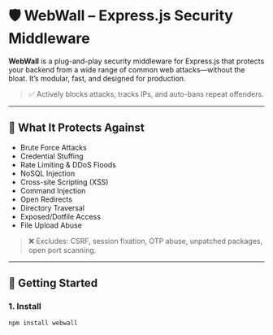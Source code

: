 # 🛡️ WebWall – Express.js Security Middleware

**WebWall** is a plug-and-play security middleware for Express.js that protects your backend from a wide range of common web attacks—without the bloat. It’s modular, fast, and designed for production.

> ✅ Actively blocks attacks, tracks IPs, and auto-bans repeat offenders.

---

## 🔐 What It Protects Against

- Brute Force Attacks  
- Credential Stuffing  
- Rate Limiting & DDoS Floods  
- NoSQL Injection  
- Cross-site Scripting (XSS)  
- Command Injection  
- Open Redirects  
- Directory Traversal  
- Exposed/Dotfile Access  
- File Upload Abuse  

> ❌ Excludes: CSRF, session fixation, OTP abuse, unpatched packages, open port scanning.

---

## 🚀 Getting Started

### 1. Install

```bash
npm install webwall

